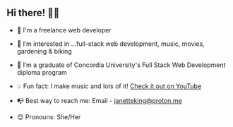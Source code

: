 ## Hi there! 👋🏽
* 👾 I'm a freelance web developer
 
* 👀 I’m interested in ...full-stack web development, music, movies, gardening & biking

* 🌱 I’m a graduate of Concordia University's Full Stack Web Development diploma program
 
* 💡 Fun fact: I make music and lots of it! [Check it out on YouTube](https://youtu.be/WePRzklNc1c)
 
* 📭 Best way to reach me: Email - janetteking@proton.me 
 
* 😊 Pronouns: She/Her
 

<!---
Jae-Kae/Jae-Kae is a ✨ special ✨ repository because its `README.md` (this file) appears on your GitHub profile.
You can click the Preview link to take a look at your changes.
--->
